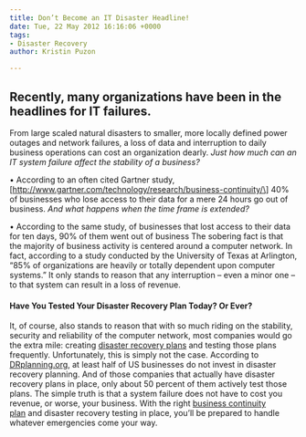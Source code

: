 ```yaml
---
title: Don’t Become an IT Disaster Headline!
date: Tue, 22 May 2012 16:16:06 +0000
tags:
- Disaster Recovery
author: Kristin Puzon

---
```

## Recently, many organizations have been in the headlines for IT failures.

From large scaled natural disasters to smaller, more locally defined power outages and network failures, a loss of data and interruption to daily business operations can cost an organization dearly. _Just how much can an IT system failure affect the stability of a business?_ 

• According to an often cited Gartner study, \[http://www.gartner.com/technology/research/business-continuity/\] 40% of businesses who lose access to their data for a mere 24 hours go out of business. _And what happens when the time frame is extended?_ 

• According to the same study, of businesses that lost access to their data for ten days, 90% of them went out of business The sobering fact is that the majority of business activity is centered around a computer network. In fact, according to a study conducted by the University of Texas at Arlington, “85% of organizations are heavily or totally dependent upon computer systems.” It only stands to reason that any interruption – even a minor one – to that system can result in a loss of revenue.

#### Have You Tested Your Disaster Recovery Plan Today? Or Ever?

It, of course, also stands to reason that with so much riding on the stability, security and reliability of the computer network, most companies would go the extra mile: creating [disaster recovery plans](https://www.expedient.com/managed-services/disaster-recovery/ "disaster recovery plans") and testing those plans frequently. Unfortunately, this is simply not the case. According to [DRplanning.org](http://www.drplanning.org/portal/index.php?option=com_content&view=article&id=16%3Aabout-dr-planningorg&Itemid=40&limitstart=1), at least half of US businesses do not invest in disaster recovery planning. And of those companies that actually have disaster recovery plans in place, only about 50 percent of them actively test those plans. The simple truth is that a system failure does not have to cost you revenue, or worse, your business. With the right [business continuity plan](https://www.expedient.com/) and disaster recovery testing in place, you’ll be prepared to handle whatever emergencies come your way.